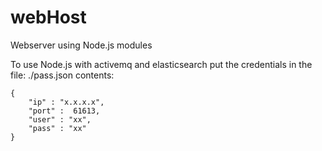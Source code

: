 # webHost
Webserver using Node.js modules

To use Node.js with activemq and elasticsearch put the credentials in the file: ./pass.json 
contents:
```
{
	"ip" : "x.x.x.x",
	"port" :  61613,
	"user" : "xx",
	"pass" : "xx"
}

```
